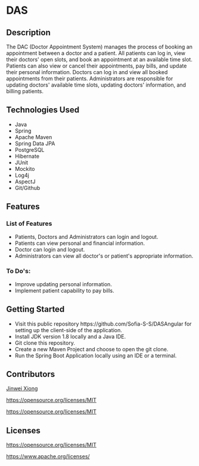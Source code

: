 
<h1>DAS</h1>
<h2>Description</h2>
<p>The DAC (Doctor Appointment System) manages the process of booking an appointment between a doctor and a patient. All patients can log in, view their doctors' open slots, and book an appointment at an available time slot. Patients can also view or cancel their appointments, pay bills, and update their personal information. Doctors can log in and view all booked appointments from their patients. Administrators are responsible for updating doctors' available time slots, updating doctors' information, and billing patients.</p>
<h2>Technologies Used</h2>
<ul>
<li>Java</li>
 <li>Spring</li>
<li>Apache Maven</li>
<li>Spring Data JPA</li>
<li>PostgreSQL</li>
<li>Hibernate</li>
<li>JUnit</li>
<li>Mockito</li>
<li>Log4j</li>
 <li>AspectJ</li>
 <li>Git/Github</li>
</ul>
<h2>Features</h2>
<h3>List of Features</h3>
<ul>
<li>Patients, Doctors and Administrators can login and logout.</li>
<li>Patients can view personal and financial information.</li>
<li>Doctor can login and logout.</li>
<li>Administrators can view all doctor's or patient's appropriate information.</li>

</ul>
<h3>To Do's:</h3>
<ul>
<li>Improve updating personal information.</li>
<li>Implement patient capability to pay bills.</li>
</ul>
<h2>Getting Started</h2>
<ul> 
<li>Visit this public repository https://github.com/Sofia-S-S/DASAngular for setting up the client-side of the application.</li>
<li>Install JDK version 1.8 locally and a Java IDE.</li>
<li>Git clone this repository.</li>
<li>Create a new Maven Project and choose to open the git clone.</li>
<li>Run the Spring Boot Application locally using an IDE or a terminal.</li>
</ul>
<h2>Contributors</h2>
<p><a href="https://github.com/GoldWayBear/">Jinwei Xiong</a></p>
<p><a href="https://opensource.org/licenses/MIT">https://opensource.org/licenses/MIT</a></p>
<p><a href="https://opensource.org/licenses/MIT">https://opensource.org/licenses/MIT</a></p>
<h2>Licenses</h2>
<p><a href="https://opensource.org/licenses/MIT">https://opensource.org/licenses/MIT</a></p>
<p><a href="https://www.apache.org/licenses/">https://www.apache.org/licenses/</a></p>
